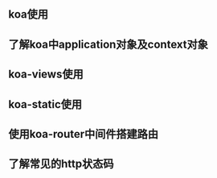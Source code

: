 ## koa使用
## 了解koa中application对象及context对象
## koa-views使用
## koa-static使用
## 使用koa-router中间件搭建路由
## 了解常见的http状态码

